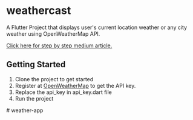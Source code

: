 # weathercast

A Flutter Project that displays user's current location weather or any city weather using OpenWeatherMap API. 

[Click here for step by step medium article.](https://samiaashraf.medium.com/build-a-realtime-weather-app-in-flutter-using-futurebuilder-90959c47c399)

## Getting Started

1. Clone the project to get started
2. Register at [OpenWeatherMap](https://home.openweathermap.org/) to get the API key.
3. Replace the api_key in api_key.dart file
4. Run the project

#   w e a t h e r - a p p  
 